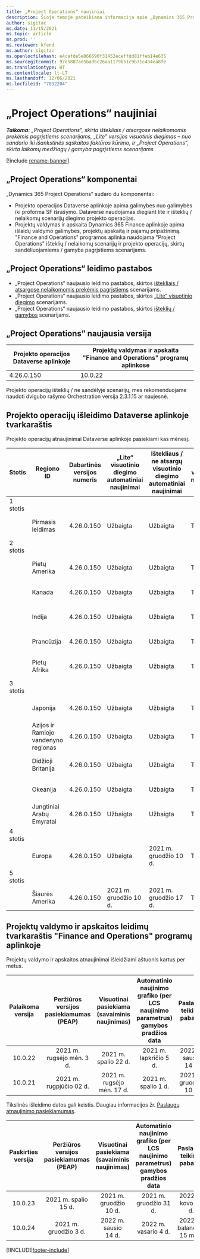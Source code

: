 ```yaml
---
title: „Project Operations“ naujiniai
description: Šioje temoje pateikiama informacija apie „Dynamics 365 Project Operations” išleistų versijų visuotinį diegimą.
author: sigitac
ms.date: 11/15/2021
ms.topic: article
ms.prod: ''
ms.reviewer: kfend
ms.author: sigitac
ms.openlocfilehash: e4cafde5e866690f31452eceffdd81ffeb14e635
ms.sourcegitcommit: 97e5887ae5bad6c26aa1179b51c9b71c434ea8fe
ms.translationtype: HT
ms.contentlocale: lt-LT
ms.lasthandoff: 12/06/2021
ms.locfileid: "7892204"
---
```

# <a name="project-operations-updates"></a>„Project Operations“ naujiniai

_**Taikoma:** „Project Operations“, skirta ištekliais / atsargose nelaikomomis prekėmis pagrįstiems scenarijams, „Lite” versijos visuotinis diegimas – nuo sandorio iki išankstinės sąskaitos faktūros kūrimo, ir „Project Operations“, skirta laikomų medžiagų / gamyba pagrįstiems scenarijams_

[!include [rename-banner](~/includes/cc-data-platform-banner.md)]

## <a name="project-operations-components"></a>„Project Operations“ komponentai

„Dynamics 365 Project Operations” sudaro du komponentai:

- Projekto operacijos Dataverse aplinkoje apima galimybes nuo galimybės iki proforma SF išrašymo. Dataverse naudojamas diegiant lite ir išteklių / nelaikomų scenarijų diegimo projekto operacijas.
- Projektų valdymas ir apskaita Dynamics 365 Finance aplinkoje apima išlaidų valdymo galimybes, projektų apskaitą ir pajamų pripažinimą. "Finance and Operations" programos aplinka naudojama "Project Operations" išteklių / nelaikomų scenarijų ir projekto operacijų, skirtų sandėliuojamiems / gamyba pagrįstiems scenarijams.

## <a name="project-operations-release-notes"></a>„Project Operations“ leidimo pastabos
- „Project Operations“ naujausio leidimo pastabos, skirtos [ištekliais / atsargose nelaikomomis prekėmis pagrįstiems](whats-new-nov-2021-resource-based.md) scenarijams.
- „Project Operations“ naujausio leidimo pastabos, skirtos [„Lite“ visuotinio diegimo](../pro/whats-new/whats-new-nov-2021-lite.md) scenarijams.
- „Project Operations“ naujausio leidimo pastabos, skirtos [išteklių /  gamybos](../prod-pma/whats-new/whats-new-oct-2021-stocked.md) scenarijams.

## <a name="project-operations-latest-version"></a>„Project Operations” naujausia versija

| Projekto operacijos Dataverse aplinkoje | Projektų valdymas ir apskaita "Finance and Operations" programų aplinkose | 
| --- | --- |
| 4.26.0.150 | 10.0.22 |

Projekto operacijų išteklių / ne sandėlyje scenarijų, mes rekomenduojame naudoti dvigubo rašymo Orchestration versija 2.3.1.15 ar naujesnė.

## <a name="release-schedule-for-project-operations-on-dataverse-environment"></a>Projekto operacijų išleidimo Dataverse aplinkoje tvarkaraštis

Projekto operacijų atnaujinimai Dataverse aplinkoje pasiekiami kas mėnesį. 

| Stotis | Regiono ID | Dabartinės versijos numeris | „Lite“ visuotinio diegimo automatiniai naujinimai | Ištekliaus / ne atsargų visuotinio diegimo automatiniai naujinimai | Kitas versijos numeris | Kita visuotinai pasiekiama versija |
|-----------|-----------------------|-----------------|--------------------|---------------------|---------------------|---------------------|
| 1 stotis |   &nbsp;              |    &nbsp;       | &nbsp;             |      &nbsp;         |      &nbsp;         |      &nbsp;         |
|   &nbsp;  | Pirmasis leidimas         |  4.26.0.150     | Užbaigta           | Užbaigta            | TBD                 | 2021 m. gruodžio 06 d.   |
| 2 stotis |   &nbsp;              |    &nbsp;       | &nbsp;             |      &nbsp;         |      &nbsp;         |      &nbsp;         |
|   &nbsp;  | Pietų Amerika         |  4.26.0.150     | Užbaigta           | Užbaigta            | TBD                 | 2021 m. gruodžio 06 d.   |
|   &nbsp;  | Kanada                |  4.26.0.150     | Užbaigta           | Užbaigta            | TBD                 | 2021 m. gruodžio 06 d.   |
|   &nbsp;  | Indija                 |  4.26.0.150     | Užbaigta           | Užbaigta            | TBD                 | 2021 m. gruodžio 06 d.   |
|   &nbsp;  | Prancūzija                |  4.26.0.150     | Užbaigta           | Užbaigta            | TBD                 | 2021 m. gruodžio 06 d.   |
|   &nbsp;  | Pietų Afrika          |  4.26.0.150     | Užbaigta           | Užbaigta            | TBD                 | 2021 m. gruodžio 06 d.   |
| 3 stotis |      &nbsp;           |     &nbsp;      |     &nbsp;         |      &nbsp;         |      &nbsp;         |      &nbsp;         |
|   &nbsp;  | Japonija                 |  4.26.0.150     | Užbaigta           | Užbaigta            | TBD                 | 2021 m. gruodžio 10 d.   |
|   &nbsp;  | Azijos ir Ramiojo vandenyno regionas          |  4.26.0.150     | Užbaigta           | Užbaigta            | TBD                 | 2021 m. gruodžio 10 d.   |
|   &nbsp;  | Didžioji Britanija         |  4.26.0.150     | Užbaigta           | Užbaigta            | TBD                 | 2021 m. gruodžio 10 d.   |
|   &nbsp;  | Okeanija               |  4.26.0.150     | Užbaigta           | Užbaigta            | TBD                 | 2021 m. gruodžio 10 d.   |
|   &nbsp;  | Jungtiniai Arabų Emyratai  |  4.26.0.150     | Užbaigta           | Užbaigta            | TBD                 | 2021 m. gruodžio 10 d.   |
| 4 stotis |     &nbsp;            |     &nbsp;      |     &nbsp;         |      &nbsp;         |      &nbsp;         |      &nbsp;         |
|   &nbsp;  | Europa                |  4.26.0.150     | Užbaigta           | 2021 m. gruodžio 10 d.   | TBD                 | 2021 m. gruodžio 17 d.   |
| 5 stotis |     &nbsp;            |     &nbsp;      |     &nbsp;         |      &nbsp;         |      &nbsp;         |      &nbsp;         |
|   &nbsp;  | Šiaurės Amerika         |  4.26.0.150     | 2021 m. gruodžio 10 d.  | 2021 m. gruodžio 17 d.   | TBD                 | 2022 m. sausio 07 d.    |


## <a name="release-schedule-for-project-management-and-accounting-in-the-finance-and-operations-apps-environment"></a>Projektų valdymo ir apskaitos leidimų tvarkaraštis "Finance and Operations" programų aplinkoje

Projektų valdymo ir apskaitos atnaujinimai išleidžiami aštuonis kartus per metus.

|Palaikoma versija| Peržiūros versijos pasiekiamumas (PEAP) | Visuotinai pasiekiama (savaiminis naujinimas) | Automatinio naujinimo grafiko (per LCS naujinimo parametrus) gamybos pradžios data |   Paslaugų teikimo pabaiga   |
|:---------------:|:---------------------------:|:---------------------------------:|:--------------------------------------------------------------------:|:------------------:|
|     10.0.22     |      2021 m. rugsėjo mėn. 3 d.      |        2021 m. spalio 22 d.           |                          2021 m. lapkričio 5 d.                            | 2022 m. sausio 14 d.   |
|    10.0.21      |         2021 m. rugpjūčio 02 d.     |           2021 m. rugsėjo mėn. 17 d.      |                             2021 m. spalio 1 d.                          |  2021 m. gruodžio 10 d. |


Tikslinės išleidimo datos gali keistis. Daugiau informacijos žr. [Paslaugų atnaujinimo pasiekiamumas](/dynamics365/fin-ops-core/fin-ops/get-started/public-preview-releases?toc=%2fdynamics365%2ffinance%2ftoc.json).

|Paskirties versija | Peržiūros versijos pasiekiamumas (PEAP) | Visuotinai pasiekiama (savaiminis naujinimas) | Automatinio naujinimo grafiko (per LCS naujinimo parametrus) gamybos pradžios data |   Paslaugų teikimo pabaiga   |
|:---------------:|:---------------------------:|:---------------------------------:|:--------------------------------------------------------------------:|:------------------:|
|     10.0.23     |      2021 m. spalio 15 d.       |        2021 m. gruodžio 10 d.          |                          2021 m. gruodžio 31 d.                           | 2022 m. kovo 18 d.     |
|     10.0.24     |      2021 m. gruodžio 3 d.       |        2022 m. sausio 14 d.           |                          2022 m. vasario 4 d.                            | 2022 m. balandžio 15 mėn.     |

[!INCLUDE[footer-include](../includes/footer-banner.md)]
